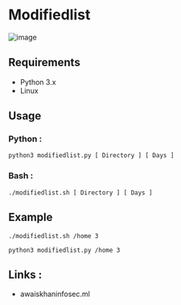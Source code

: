 # Modifiedlist
![image](https://user-images.githubusercontent.com/53908905/88075029-aa88a600-cb91-11ea-89aa-7163b6a9c71c.png)

## Requirements

- Python 3.x
- Linux

## Usage

### Python :
`python3 modifiedlist.py [ Directory ] [ Days ]`
### Bash :
`./modifiedlist.sh [ Directory ] [ Days ]`

## Example 

`./modifiedlist.sh /home 3`  

`python3 modifiedlist.py /home 3`

## Links :
- awaiskhaninfosec.ml
